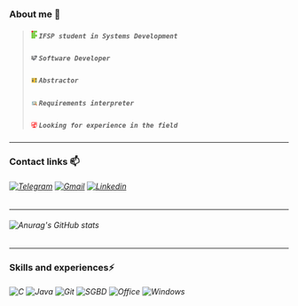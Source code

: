 ### About me 💬
>##### <img src="IF.png" alt="IF" width="10"/> `IFSP student in Systems Development`
>##### <img src="Developer.png" alt="DEV" width="10"/> `Software Developer`
>##### <img src="Abstractor.png" alt="ABS" width="10"/> `Abstractor`
>##### <img src="Requirements.png" alt="RQ" width="10"/> `Requirements interpreter`
>##### <img src="TI.png" alt="TI" width="10"/> `Looking for experience in the field`
---
### Contact links 📫
###### [![Telegram]( https://img.shields.io/badge/Telegram-2CA5E0?style=for-the-badge&logo=telegram&logoColor=white)](https://t.me/Tavares_194) [![Gmail]( https://img.shields.io/badge/Gmail-D14836?style=for-the-badge&logo=gmail&logoColor=white)](mailto:gabriel.tavares.1904@gmail.com) [![Linkedin](https://img.shields.io/badge/LinkedIn-0077B5?style=for-the-badge&logo=linkedin&logoColor=white)](https://www.linkedin.com/in/gabriel-tavares-a92239174/)
---
###### ![Anurag's GitHub stats](https://github-readme-stats.vercel.app/api?username=Tavares194&show_icons=true&theme=tokyonight)
---
### Skills and experiences⚡
###### ![C]( https://img.shields.io/badge/C-00599C?style=for-the-badge&logo=c&logoColor=white) ![Java]( https://img.shields.io/badge/Java-ED8B00?style=for-the-badge&logo=java&logoColor=white) ![Git]( https://img.shields.io/badge/Git-E34F26?style=for-the-badge&logo=git&logoColor=white) ![SGBD]( https://img.shields.io/badge/MySQL-005C84?style=for-the-badge&logo=mysql&logoColor=white) ![Office](https://img.shields.io/badge/Microsoft_Office-D83B01?style=for-the-badge&logo=microsoft-office&logoColor=white) ![Windows](https://img.shields.io/badge/Windows-017AD7?style=for-the-badge&logo=windows&logoColor=white)
